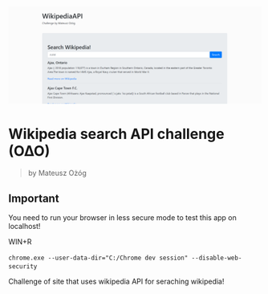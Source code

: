 !['preview of wikipedia API challenge'](https://raw.githubusercontent.com/Azurixa/WikipediaAPI_challenge/master/preview.png)
# Wikipedia search API challenge (O∆O)
>by Mateusz Ożóg

## Important

You need to run your browser in less secure mode to test this app on localhost!

WIN+R

`chrome.exe --user-data-dir="C:/Chrome dev session" --disable-web-security`

Challenge of site that uses wikipedia API for seraching wikipedia!
